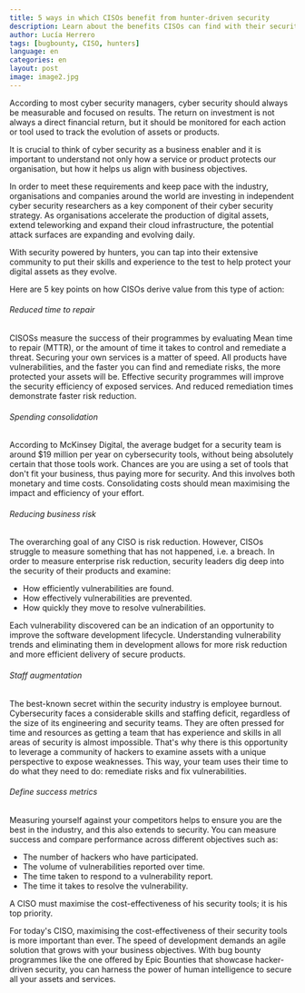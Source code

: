 ```yaml
---
title: 5 ways in which CISOs benefit from hunter-driven security
description: Learn about the benefits CISOs can find with their security departments thanks to the work of hunters.
author: Lucía Herrero
tags: [bugbounty, CISO, hunters]
language: en
categories: en
layout: post
image: image2.jpg
---
```


According to most cyber security managers, cyber security should always be measurable and focused on results. The return on investment is not always a direct financial return, but it should be monitored for each action or tool used to track the evolution of assets or products.  

It is crucial to think of cyber security as a business enabler and it is important to understand not only how a service or product protects our organisation, but how it helps us align with business objectives. 

In order to meet these requirements and keep pace with the industry, organisations and companies around the world are investing in independent cyber security researchers as a key component of their cyber security strategy. As organisations accelerate the production of digital assets, extend teleworking and expand their cloud infrastructure, the potential attack surfaces are expanding and evolving daily.  

With security powered by hunters, you can tap into their extensive community to put their skills and experience to the test to help protect your digital assets as they evolve. 

Here are 5 key points on how CISOs derive value from this type of action: 

###### Reduced time to repair

CISOSs measure the success of their programmes by evaluating Mean time to repair (MTTR), or the amount of time it takes to control and remediate a threat. Securing your own services is a matter of speed. All products have vulnerabilities, and the faster you can find and remediate risks, the more protected your assets will be. Effective security programmes will improve the security efficiency of exposed services. And reduced remediation times demonstrate faster risk reduction. 

###### Spending consolidation  

According to McKinsey Digital, the average budget for a security team is around $19 million per year on cybersecurity tools, without being absolutely certain that those tools work. Chances are you are using a set of tools that don't fit your business, thus paying more for security. And this involves both monetary and time costs. Consolidating costs should mean maximising the impact and efficiency of your effort. 

###### Reducing business risk

The overarching goal of any CISO is risk reduction. However, CISOs struggle to measure something that has not happened, i.e. a breach. In order to measure enterprise risk reduction, security leaders dig deep into the security of their products and examine: 

- How efficiently vulnerabilities are found. 
- How effectively vulnerabilities are prevented. 
- How quickly they move to resolve vulnerabilities. 

Each vulnerability discovered can be an indication of an opportunity to improve the software development lifecycle. Understanding vulnerability trends and eliminating them in development allows for more risk reduction and more efficient delivery of secure products.  

###### Staff augmentation 

The best-known secret within the security industry is employee burnout. Cybersecurity faces a considerable skills and staffing deficit, regardless of the size of its engineering and security teams. They are often pressed for time and resources as getting a team that has experience and skills in all areas of security is almost impossible. That's why there is this opportunity to leverage a community of hackers to examine assets with a unique perspective to expose weaknesses. This way, your team uses their time to do what they need to do: remediate risks and fix vulnerabilities. 


###### Define success metrics 

Measuring yourself against your competitors helps to ensure you are the best in the industry, and this also extends to security. You can measure success and compare performance across different objectives such as: 

- The number of hackers who have participated. 
- The volume of vulnerabilities reported over time. 
- The time taken to respond to a vulnerability report. 
- The time it takes to resolve the vulnerability. 

A CISO must maximise the cost-effectiveness of his security tools; it is his top priority.  

For today's CISO, maximising the cost-effectiveness of their security tools is more important than ever. The speed of development demands an agile solution that grows with your business objectives. With bug bounty programmes like the one offered by Epic Bounties that showcase hacker-driven security, you can harness the power of human intelligence to secure all your assets and services. 

